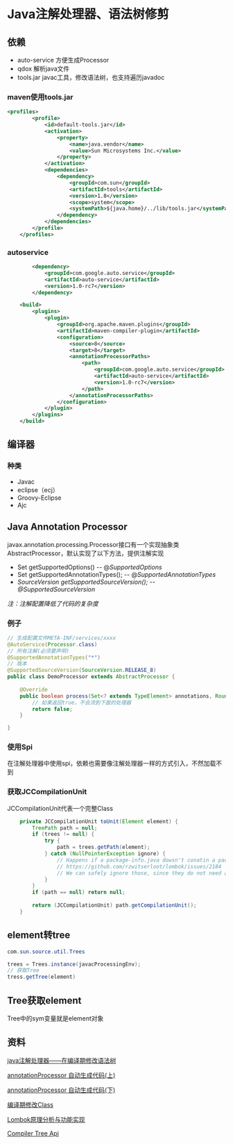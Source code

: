 # Java注解处理器、语法树修剪

## 依赖

- auto-service 方便生成Processor
- qdox 解析java文件
- tools.jar javac工具，修改语法树，也支持遍历javadoc

### maven使用tools.jar

```xml
<profiles>
        <profile>
            <id>default-tools.jar</id>
            <activation>
                <property>
                    <name>java.vendor</name>
                    <value>Sun Microsystems Inc.</value>
                </property>
            </activation>
            <dependencies>
                <dependency>
                    <groupId>com.sun</groupId>
                    <artifactId>tools</artifactId>
                    <version>1.8</version>
                    <scope>system</scope>
                    <systemPath>${java.home}/../lib/tools.jar</systemPath>
                </dependency>
            </dependencies>
        </profile>
    </profiles>
```

### autoservice

```xml
        <dependency>
            <groupId>com.google.auto.service</groupId>
            <artifactId>auto-service</artifactId>
            <version>1.0-rc7</version>
        </dependency>

    <build>
        <plugins>
            <plugin>
                <groupId>org.apache.maven.plugins</groupId>
                <artifactId>maven-compiler-plugin</artifactId>
                <configuration>
                    <source>8</source>
                    <target>8</target>
                    <annotationProcessorPaths>
                        <path>
                            <groupId>com.google.auto.service</groupId>
                            <artifactId>auto-service</artifactId>
                            <version>1.0-rc7</version>
                        </path>
                    </annotationProcessorPaths>
                </configuration>
            </plugin>
        </plugins>
    </build>
```

## 编译器

### 种类

- Javac
- eclipse（ecj）
- Groovy-Eclipse
- Ajc

## Java Annotation Processor

javax.annotation.processing.Processor接口有一个实现抽象类AbstractProcessor，默认实现了以下方法，提供注解实现

- Set getSupportedOptions() -- @*SupportedOptions*
- Set getSupportedAnnotationTypes(); -- @*SupportedAnnotationTypes*
- *SourceVersion getSupportedSourceVersion(); -- @SupportedSourceVersion*

*注：注解配置降低了代码的复杂度*

### 例子

```java
// 生成配置文件META-INF/services/xxxx
@AutoService(Processor.class)
// 所有注解(必须要声明)
@SupportedAnnotationTypes("*")
// 版本
@SupportedSourceVersion(SourceVersion.RELEASE_8)
public class DemoProcessor extends AbstractProcessor {
    
    @Override
    public boolean process(Set<? extends TypeElement> annotations, RoundEnvironment roundEnv) {
        // 如果返回true，不会流到下面的处理器
        return false;
    }

}
```

### 使用Spi

在注解处理器中使用spi，依赖也需要像注解处理器一样的方式引入，不然加载不到

### 获取JCCompilationUnit

JCCompilationUnit代表一个完整Class

```java
	private JCCompilationUnit toUnit(Element element) {
		TreePath path = null;
		if (trees != null) {
			try {
				path = trees.getPath(element);
			} catch (NullPointerException ignore) {
				// Happens if a package-info.java dowsn't conatin a package declaration.
				// https://github.com/rzwitserloot/lombok/issues/2184
				// We can safely ignore those, since they do not need any processing
			}
		}
		if (path == null) return null;
		
		return (JCCompilationUnit) path.getCompilationUnit();
	}
```

## element转tree

```java
com.sun.source.util.Trees

trees = Trees.instance(javacProcessingEnv);
// 获取Tree
tress.getTree(element)
```

## Tree获取element

Tree中的sym变量就是element对象

## 资料

[java注解处理器——在编译期修改语法树](https://blog.csdn.net/a_zhenzhen/article/details/86065063) 

[annotationProcessor 自动生成代码(上)](https://www.jianshu.com/p/c8c113a1b975) 

[annotationProcessor 自动生成代码(下)](https://www.jianshu.com/p/676537664d04)

[编译期修改Class](https://blog.csdn.net/dap769815768/article/details/90448451) 

[Lombok原理分析与功能实现](https://blog.mythsman.com/post/5d2c11c767f841464434a3bf/) 

[Compiler Tree Api](https://docs.oracle.com/javase/8/docs/jdk/api/javac/tree/index.html) 